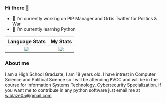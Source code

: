 ### Hi there 👋

- 🔭 I’m currently working on PIP Manager and Orbis Twitter for Politics & War
- 🌱 I’m currently learning Python


Language Stats             |  My Stats
:-------------------------:|:-------------------------:
![](https://github-readme-stats.vercel.app/api/top-langs/?username=blaze005&langs_count=10&layout=compact&theme=dark&hide_title=true)  |  ![](https://github-readme-stats.vercel.app/api?username=blaze005&theme=dark&hide_title=true&count_private=true&show_icons=true)



### About me

I am a High School Graduate, I am 18 years old. I have intrest in Computer Science and Political Science so I will be attending PVCC and will be in the course for Information Systems Technology, Cybersecurity Specialization. If you want me to contribute in any python software just email me at w.blaze05@gmail.com
